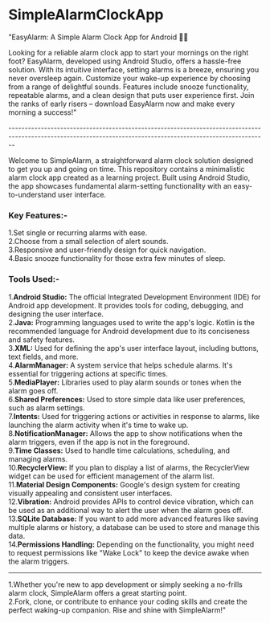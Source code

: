 # SimpleAlarmClockApp

"EasyAlarm: A Simple Alarm Clock App for Android 🌅⏰

Looking for a reliable alarm clock app to start your mornings on the right foot? EasyAlarm, developed using Android Studio, offers a hassle-free solution. With its intuitive interface, setting alarms is a breeze, ensuring you never oversleep again. Customize your wake-up experience by choosing from a range of delightful sounds. Features include snooze functionality, repeatable alarms, and a clean design that puts user experience first. Join the ranks of early risers – download EasyAlarm now and make every morning a success!"

--------------------------------*---------------------------------------*-----------------------------------*------------------------------*----------------------

Welcome to SimpleAlarm, a straightforward alarm clock solution designed to get you up and going on time. This repository contains a minimalistic alarm clock app created as a learning project. Built using Android Studio, the app showcases fundamental alarm-setting functionality with an easy-to-understand user interface.

<h3>Key Features:-</h3>
1.Set single or recurring alarms with ease.<br/>
2.Choose from a small selection of alert sounds.<br/>
3.Responsive and user-friendly design for quick navigation.<br/>
4.Basic snooze functionality for those extra few minutes of sleep.<br/>

<h3>Tools Used:-</h3>
1.<b>Android Studio:</b> The official Integrated Development Environment (IDE) for Android app development. It provides tools for coding, debugging, and designing the user interface.<br/>
2.<b>Java:</b> Programming languages used to write the app's logic. Kotlin is the recommended language for Android development due to its conciseness and safety features.<br/>
3.<b>XML:</b> Used for defining the app's user interface layout, including buttons, text fields, and more.<br/>
4.<b>AlarmManager:</b> A system service that helps schedule alarms. It's essential for triggering actions at specific times.<br/>
5.<b>MediaPlayer:</b> Libraries used to play alarm sounds or tones when the alarm goes off.<br/>
6.<b>Shared Preferences:</b> Used to store simple data like user preferences, such as alarm settings.<br/>
7.<b>Intents:</b> Used for triggering actions or activities in response to alarms, like launching the alarm activity when it's time to wake up.<br/>
8.<b>NotificationManager:</b> Allows the app to show notifications when the alarm triggers, even if the app is not in the foreground.<br/>
9.<b>Time Classes:</b> Used to handle time calculations, scheduling, and managing alarms.<br/>
10.<b>RecyclerView:</b> If you plan to display a list of alarms, the RecyclerView widget can be used for efficient management of the alarm list.<br/>
11.<b>Material Design Components:</b> Google's design system for creating visually appealing and consistent user interfaces.<br/>
12.<b>Vibration:</b> Android provides APIs to control device vibration, which can be used as an additional way to alert the user when the alarm goes off.<br/>
13.<b>SQLite Database:</b> If you want to add more advanced features like saving multiple alarms or history, a database can be used to store and manage this data.<br/>
14.<b>Permissions Handling:</b> Depending on the functionality, you might need to request permissions like "Wake Lock" to keep the device awake when the alarm triggers.<br/>

<hr/>
1.Whether you're new to app development or simply seeking a no-frills alarm clock, SimpleAlarm offers a great starting point.<br/>
2.Fork, clone, or contribute to enhance your coding skills and create the perfect waking-up companion. Rise and shine with SimpleAlarm!"

